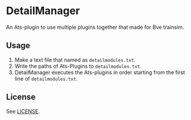 # DetailManager 

An Ats-plugin to use multiple plugins together that made for Bve trainsim.


## Usage

1. Make a text file that named as `detailmodules.txt`.
1. Write the paths of Ats-Plugins to `detailmodules.txt`.
1. DetailManager executes the Ats-plugins in order starting from the first line of `detailmodules.txt`.


## License 

See [LICENSE](./LICENSE).
